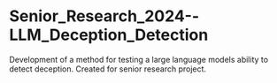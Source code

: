 # Senior_Research_2024--LLM_Deception_Detection
 Development of a method for testing a large language models ability to detect deception. Created for senior research project.
